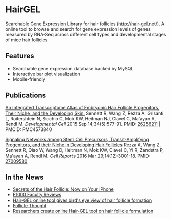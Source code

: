 # HairGEL
Searchable Gene Expression Library for hair follicles (http://hair-gel.net/). 
A online tool to browse and search for gene expression levels of genes measured by 
RNA-Seq across different cell types and developmental stages of mice hair follicles.

## Features
+ Searchable gene expression database backed by MySQL
+ Interactive bar plot visualization
+ Mobile-friendly

## Publications
[An Integrated Transcriptome Atlas of Embryonic Hair Follicle Progenitors, Their Niche, and the Developing Skin.](http://www.sciencedirect.com/science/article/pii/S153458071500430X)
Sennett R, Wang Z, Rezza A, Grisanti L, Roitershtein N, Sicchio C, Mok KW, Heitman NJ, Clavel C, Ma'ayan A, Rendl M. _Developmental Cell_ 2015 Sep 14;34(5):577-91.
PMID: [26256211](http://www.ncbi.nlm.nih.gov/pubmed/26256211) | PMCID: PMC4573840

[Signaling Networks among Stem Cell Precursors, Transit-Amplifying Progenitors, and their Niche in Developing Hair Follicles](http://www.cell.com/cell-reports/fulltext/S2211-1247(16)30213-3)
Rezza A, Wang Z, Sennett R, Qiao W, Wang D, Heitman N, Mok KW, Clavel C, Yi R, Zandstra P, Ma'ayan A, Rendl M. _Cell Reports_ 2016 Mar 29;14(12):3001-18.
PMID: [27009580](http://www.ncbi.nlm.nih.gov/pubmed/27009580) 

## In the News
+ [Secrets of the Hair Follicle: Now on Your iPhone](http://www.sciencedirect.com/science/article/pii/S1534580715005559)
+ [F1000 Faculty Reviews](http://f1000.com/prime/725708741)
+ [Hair-GEL online tool gives bird's eye view of hair follicle formation](https://www.sciencedaily.com/releases/2015/10/151029185557.htm)
+ [Follicle Thought](http://www.folliclethought.com/rendl-lab-at-mount-sinai/)
+ [Researchers create online Hair-GEL tool on hair follicle formulation](http://www.cosmeticsdesign-europe.com/Formulation-Science/Researchers-create-online-Hair-GEL-tool-on-hair-follicle-formulation)

